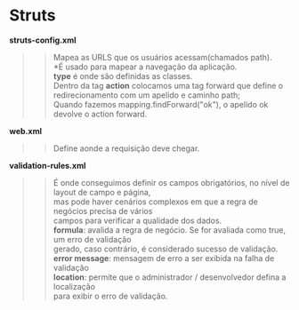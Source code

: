 # Struts 
**struts-config.xml**<br/> 
>>Mapea as URLS que os usuários acessam(chamados path). <br/> 
*É usado para mapear a navegação da aplicação. <br/> 
>>__type__ é onde são definidas as classes. <br/> 
>>Dentro da tag __action__ colocamos uma tag forward que define o <br/> 
redirecionamento com um apelido e caminho path; <br/> 
>>Quando fazemos mapping.findForward("ok"), o apelido ok devolve o action forward. <br/> 

**web.xml** <br/> 
>>Define aonde a requisição deve chegar. 

**validation-rules.xml** <br/> 
>>É onde conseguimos definir os campos obrigatórios, no nível de layout de campo e página,<br/> 
>>mas pode haver cenários complexos em que a regra de negócios precisa de vários <br/> 
>>campos para verificar a qualidade dos dados. <br/> 
>**formula**: avalida a regra de negócio. Se for avaliada como true, um erro de validação<br/> 
> gerado, caso contrário, é considerado sucesso de validação. <br/>
>**error message**: mensagem de erro a ser exibida na falha de validação <br/>
>**location**: permite que o administrador / desenvolvedor defina a localização <br/> 
>para exibir o erro de validação. 
